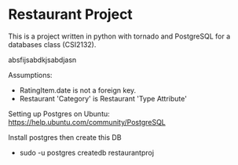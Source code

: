 Restaurant Project
==========================

This is a project written in python with tornado and PostgreSQL for a databases class (CSI2132).

absfijsabdkjsabdjasn

Assumptions: 
 *  RatingItem.date is not a foreign key.
 *  Restaurant 'Category' is Restaurant 'Type Attribute'

Setting up Postgres on Ubuntu: https://help.ubuntu.com/community/PostgreSQL 

Install postgres then create this DB
* sudo -u postgres createdb restaurantproj

